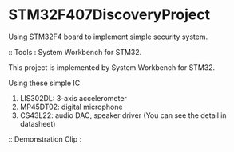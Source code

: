 # STM32F407DiscoveryProject
Using STM32F4 board to implement simple security system.

:: Tools : System Workbench for STM32.

This project is implemented by System Workbench for STM32.

Using these simple IC
1. LIS302DL: 3-axis accelerometer
2. MP45DT02: digital microphone
3. CS43L22: audio DAC, speaker driver
(You can see the detail in datasheet)

::  Demonstration Clip : 

